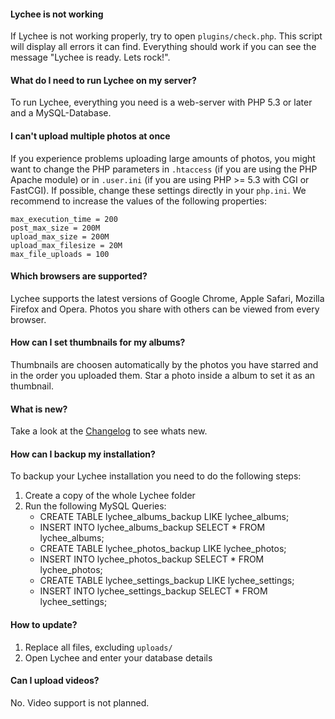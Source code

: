 #### Lychee is not working
If Lychee is not working properly, try to open `plugins/check.php`. This script will display all errors it can find. Everything should work if you can see the message "Lychee is ready. Lets rock!".

#### What do I need to run Lychee on my server?
To run Lychee, everything you need is a web-server with PHP 5.3 or later and a MySQL-Database.

#### I can't upload multiple photos at once
If you experience problems uploading large amounts of photos, you might want to change the PHP parameters in `.htaccess` (if you are using the PHP Apache module) or in `.user.ini` (if you are using PHP >= 5.3 with CGI or FastCGI).
If possible, change these settings directly in your `php.ini`. We recommend to increase the values of the following properties:

	max_execution_time = 200
	post_max_size = 200M
	upload_max_size = 200M
	upload_max_filesize = 20M
	max_file_uploads = 100

#### Which browsers are supported?
Lychee supports the latest versions of Google Chrome, Apple Safari, Mozilla Firefox and Opera. Photos you share with others can be viewed from every browser.

#### How can I set thumbnails for my albums?
Thumbnails are choosen automatically by the photos you have starred and in the order you uploaded them. Star a photo inside a album to set it as an thumbnail.

#### What is new?
Take a look at the [Changelog](Changelog.md) to see whats new.

#### How can I backup my installation?
To backup your Lychee installation you need to do the following steps:

1. Create a copy of the whole Lychee folder  
2. Run the following MySQL Queries:  
	- CREATE TABLE lychee_albums_backup LIKE lychee_albums;
	- INSERT INTO lychee_albums_backup SELECT * FROM lychee_albums;
	- CREATE TABLE lychee_photos_backup LIKE lychee_photos;
	- INSERT INTO lychee_photos_backup SELECT * FROM lychee_photos;
	- CREATE TABLE lychee_settings_backup LIKE lychee_settings;
	- INSERT INTO lychee_settings_backup SELECT * FROM lychee_settings;
	
#### How to update?

1. Replace all files, excluding `uploads/`
2. Open Lychee and enter your database details

#### Can I upload videos?
No. Video support is not planned.